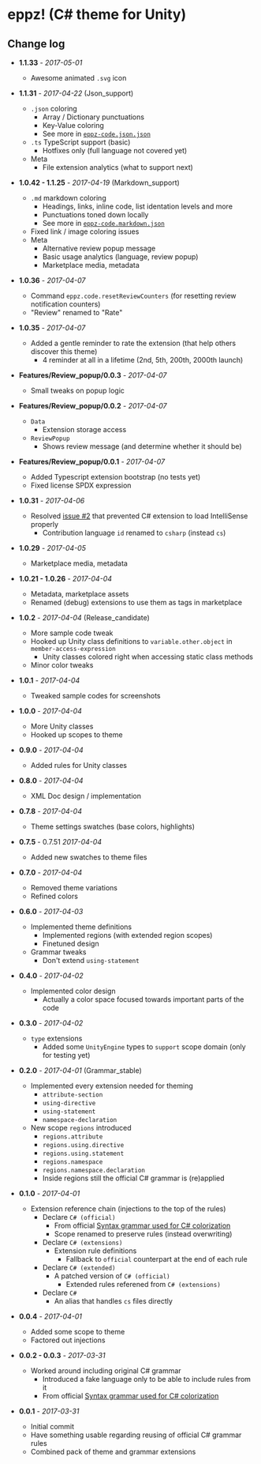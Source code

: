 # **eppz!** (C# theme for Unity)
## **Change log**


* **1.1.33** - *2017-05-01*

    + Awesome animated `.svg` icon

* **1.1.31** - *2017-04-22* (Json_support)

    + `.json` coloring
        + Array / Dictionary punctuations
        + Key-Value coloring
        + See more in [`eppz-code.json.json`](https://github.com/eppz/VSCode.Extension.eppz_Code/blob/master/themes/default/eppz-code.json.json)
    + `.ts` TypeScript support (basic)
        + Hotfixes only (full language not covered yet)
    + Meta
        + File extension analytics (what to support next)

* **1.0.42 - 1.1.25** - *2017-04-19* (Markdown_support)

    + `.md` markdown coloring
        + Headings, links, inline code, list identation levels and more
        + Punctuations toned down locally
        + See more in [`eppz-code.markdown.json`](https://github.com/eppz/VSCode.Extension.eppz_Code/blob/master/themes/default/eppz-code.markdown.json)
    + Fixed link / image coloring issues
    + Meta
        + Alternative review popup message
        + Basic usage analytics (language, review popup)
        + Marketplace media, metadata

* **1.0.36** - *2017-04-07*

    + Command `eppz.code.resetReviewCounters` (for resetting review notification counters)
    + "Review" renamed to "Rate"
    
* **1.0.35** - *2017-04-07*

    + Added a gentle reminder to rate the extension (that help others discover this theme)
        + 4 reminder at all in a lifetime (2nd, 5th, 200th, 2000th launch)

* **Features/Review_popup/0.0.3** - *2017-04-07*

    + Small tweaks on popup logic

* **Features/Review_popup/0.0.2** - *2017-04-07*

    + `Data`
        + Extension storage access
    + `ReviewPopup`
        + Shows review message (and determine whether it should be)

* **Features/Review_popup/0.0.1** - *2017-04-07*

    + Added Typescript extension bootstrap (no tests yet)
    + Fixed license SPDX expression

* **1.0.31** - *2017-04-06*

    + Resolved [issue #2](https://github.com/eppz/VSCode.Extension.eppz_Code/issues/2) that prevented C# extension to load IntelliSense properly
        + Contribution language `id` renamed to `csharp` (instead `cs`)

* **1.0.29** - *2017-04-05*

    + Marketplace media, metadata

* **1.0.21 - 1.0.26** - *2017-04-04*

    + Metadata, marketplace assets
    + Renamed (debug) extensions to use them as tags in marketplace

* **1.0.2** - *2017-04-04* (Release_candidate)

    + More sample code tweak
    + Hooked up Unity class definitions to `variable.other.object` in `member-access-expression` 
        + Unity classes colored right when accessing static class methods
    + Minor color tweaks

* **1.0.1** - *2017-04-04*

    + Tweaked sample codes for screenshots

* **1.0.0** - *2017-04-04*

    + More Unity classes
    + Hooked up scopes to theme

* **0.9.0** - *2017-04-04*

    + Added rules for Unity classes

* **0.8.0** - *2017-04-04*

    + XML Doc design / implementation

* **0.7.8** - *2017-04-04*

    + Theme settings swatches (base colors, highlights)

* **0.7.5** - 0.7.51 *2017-04-04*

    + Added new swatches to theme files

* **0.7.0** - *2017-04-04*

    + Removed theme variations
    + Refined colors

* **0.6.0** - *2017-04-03*

    + Implemented theme definitions
        + Implemented regions (with extended region scopes)
        + Finetuned design
    + Grammar tweaks
        + Don't extend `using-statement`

* **0.4.0** - *2017-04-02*

    + Implemented color design
        + Actually a color space focused towards important parts of the code

* **0.3.0** - *2017-04-02*

    + `type` extensions
        + Added some `UnityEngine` types to `support` scope domain (only for testing yet)

* **0.2.0** - *2017-04-01* (Grammar_stable)

    + Implemented every extension needed for theming
        + `attribute-section`    
        + `using-directive`
        + `using-statement`
        + `namespace-declaration`
    + New scope `regions` introduced
        + `regions.attribute`
        + `regions.using.directive`
        + `regions.using.statement`        
        + `regions.namespace`
        + `regions.namespace.declaration`
        + Inside regions still the official C# grammar is (re)applied

* **0.1.0** - *2017-04-01*

    + Extension reference chain (injections to the top of the rules)
        + Declare `C# (official)`
            + From official [Syntax grammar used for C# colorization](https://github.com/dotnet/csharp-tmLanguage)
            + Scope renamed to preserve rules (instead overwriting)
        + Declare `C# (extensions)`
            + Extension rule definitions
                + Fallback to `official` counterpart at the end of each rule
        + Declare `C# (extended)`
            + A patched version of `C# (official)`
                + Extended rules referened from `C# (extensions)`
        + Declare `C#`
            + An alias that handles `cs` files directly

* **0.0.4** - *2017-04-01*

    + Added some scope to theme
    + Factored out injections

* **0.0.2 - 0.0.3** - *2017-03-31*

    + Worked around including original C# grammar
        + Introduced a fake language only to be able to include rules from it
        + From official [Syntax grammar used for C# colorization](https://github.com/dotnet/csharp-tmLanguage)

* **0.0.1** - *2017-03-31*

    + Initial commit
    + Have something usable regarding reusing of official C# grammar rules
    + Combined pack of theme and grammar extensions
